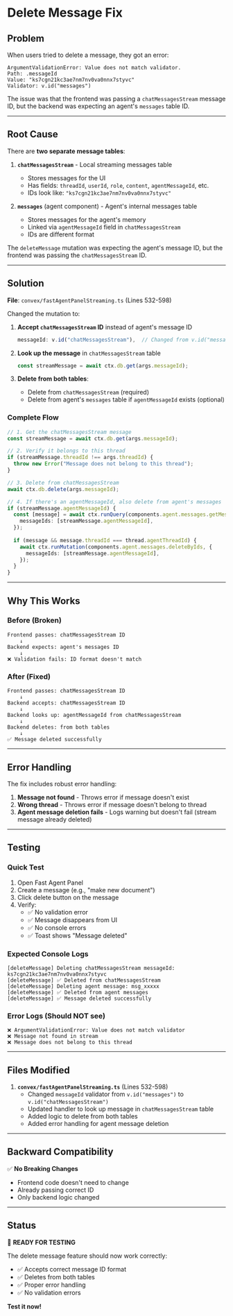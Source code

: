 # Delete Message Fix

## Problem

When users tried to delete a message, they got an error:

```
ArgumentValidationError: Value does not match validator.
Path: .messageId
Value: "ks7cgn21kc3ae7nm7nv0va0nnx7styvc"
Validator: v.id("messages")
```

The issue was that the frontend was passing a `chatMessagesStream` message ID, but the backend was expecting an agent's `messages` table ID.

---

## Root Cause

There are **two separate message tables**:

1. **`chatMessagesStream`** - Local streaming messages table
   - Stores messages for the UI
   - Has fields: `threadId`, `userId`, `role`, `content`, `agentMessageId`, etc.
   - IDs look like: `"ks7cgn21kc3ae7nm7nv0va0nnx7styvc"`

2. **`messages`** (agent component) - Agent's internal messages table
   - Stores messages for the agent's memory
   - Linked via `agentMessageId` field in `chatMessagesStream`
   - IDs are different format

The `deleteMessage` mutation was expecting the agent's message ID, but the frontend was passing the `chatMessagesStream` ID.

---

## Solution

**File**: `convex/fastAgentPanelStreaming.ts` (Lines 532-598)

Changed the mutation to:

1. **Accept `chatMessagesStream` ID** instead of agent's message ID
   ```typescript
   messageId: v.id("chatMessagesStream"),  // Changed from v.id("messages")
   ```

2. **Look up the message** in `chatMessagesStream` table
   ```typescript
   const streamMessage = await ctx.db.get(args.messageId);
   ```

3. **Delete from both tables**:
   - Delete from `chatMessagesStream` (required)
   - Delete from agent's `messages` table if `agentMessageId` exists (optional)

### Complete Flow

```typescript
// 1. Get the chatMessagesStream message
const streamMessage = await ctx.db.get(args.messageId);

// 2. Verify it belongs to this thread
if (streamMessage.threadId !== args.threadId) {
  throw new Error("Message does not belong to this thread");
}

// 3. Delete from chatMessagesStream
await ctx.db.delete(args.messageId);

// 4. If there's an agentMessageId, also delete from agent's messages
if (streamMessage.agentMessageId) {
  const [message] = await ctx.runQuery(components.agent.messages.getMessagesByIds, {
    messageIds: [streamMessage.agentMessageId],
  });
  
  if (message && message.threadId === thread.agentThreadId) {
    await ctx.runMutation(components.agent.messages.deleteByIds, {
      messageIds: [streamMessage.agentMessageId],
    });
  }
}
```

---

## Why This Works

### Before (Broken)

```
Frontend passes: chatMessagesStream ID
    ↓
Backend expects: agent's messages ID
    ↓
❌ Validation fails: ID format doesn't match
```

### After (Fixed)

```
Frontend passes: chatMessagesStream ID
    ↓
Backend accepts: chatMessagesStream ID
    ↓
Backend looks up: agentMessageId from chatMessagesStream
    ↓
Backend deletes: from both tables
    ↓
✅ Message deleted successfully
```

---

## Error Handling

The fix includes robust error handling:

1. **Message not found** - Throws error if message doesn't exist
2. **Wrong thread** - Throws error if message doesn't belong to thread
3. **Agent message deletion fails** - Logs warning but doesn't fail (stream message already deleted)

---

## Testing

### Quick Test

1. Open Fast Agent Panel
2. Create a message (e.g., "make new document")
3. Click delete button on the message
4. Verify:
   - ✅ No validation error
   - ✅ Message disappears from UI
   - ✅ No console errors
   - ✅ Toast shows "Message deleted"

### Expected Console Logs

```
[deleteMessage] Deleting chatMessagesStream messageId: ks7cgn21kc3ae7nm7nv0va0nnx7styvc
[deleteMessage] ✅ Deleted from chatMessagesStream
[deleteMessage] Deleting agent message: msg_xxxxx
[deleteMessage] ✅ Deleted from agent messages
[deleteMessage] ✅ Message deleted successfully
```

### Error Logs (Should NOT see)

```
❌ ArgumentValidationError: Value does not match validator
❌ Message not found in stream
❌ Message does not belong to this thread
```

---

## Files Modified

1. **`convex/fastAgentPanelStreaming.ts`** (Lines 532-598)
   - Changed `messageId` validator from `v.id("messages")` to `v.id("chatMessagesStream")`
   - Updated handler to look up message in `chatMessagesStream` table
   - Added logic to delete from both tables
   - Added error handling for agent message deletion

---

## Backward Compatibility

✅ **No Breaking Changes**
- Frontend code doesn't need to change
- Already passing correct ID
- Only backend logic changed

---

## Status

🚀 **READY FOR TESTING**

The delete message feature should now work correctly:
- ✅ Accepts correct message ID format
- ✅ Deletes from both tables
- ✅ Proper error handling
- ✅ No validation errors

**Test it now!**

